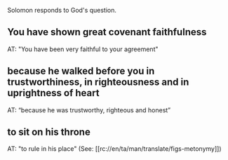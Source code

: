 Solomon responds to God's question.

## You have shown great covenant faithfulness ##

AT: "You have been very faithful to your agreement"

## because he walked before you in trustworthiness, in righteousness and in uprightness of heart ##

AT: “because he was trustworthy, righteous and honest”

## to sit on his throne ##

AT: "to rule in his place" (See: [[rc://en/ta/man/translate/figs-metonymy]])